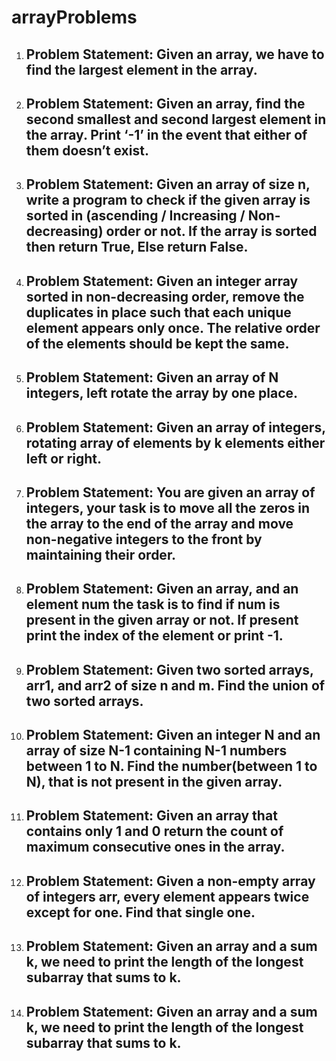 # arrayProblems

1. ## Problem Statement: Given an array, we have to find the largest element in the array.

2. ## Problem Statement: Given an array, find the second smallest and second largest element in the array. Print ‘-1’ in the event that either of them doesn’t exist.

3. ## Problem Statement: Given an array of size n, write a program to check if the given array is sorted in (ascending / Increasing / Non-decreasing) order or not. If the array is sorted then return True, Else return False.

4. ## Problem Statement: Given an integer array sorted in non-decreasing order, remove the duplicates in place such that each unique element appears only once. The relative order of the elements should be kept the same.

5. ## Problem Statement: Given an array of N integers, left rotate the array by one place.
6. ## Problem Statement: Given an array of integers, rotating array of elements by k elements either left or right.

7. ## Problem Statement: You are given an array of integers, your task is to move all the zeros in the array to the end of the array and move non-negative integers to the front by maintaining their order.

8. ## Problem Statement: Given an array, and an element num the task is to find if num is present in the given array or not. If present print the index of the element or print -1.

9. ## Problem Statement: Given two sorted arrays, arr1, and arr2 of size n and m. Find the union of two sorted arrays.

10. ## Problem Statement: Given an integer N and an array of size N-1 containing N-1 numbers between 1 to N. Find the number(between 1 to N), that is not present in the given array.

11. ## Problem Statement: Given an array that contains only 1 and 0 return the count of maximum consecutive ones in the array.

12. ## Problem Statement: Given a non-empty array of integers arr, every element appears twice except for one. Find that single one.

13. ## Problem Statement: Given an array and a sum k, we need to print the length of the longest subarray that sums to k.

14. ## Problem Statement: Given an array and a sum k, we need to print the length of the longest subarray that sums to k.
